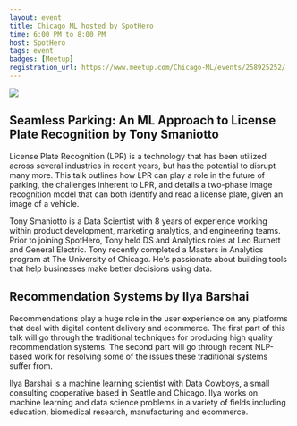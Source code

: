 ```yaml
---
layout: event
title: Chicago ML hosted by SpotHero
time: 6:00 PM to 8:00 PM
host: SpotHero
tags: event
badges: [Meetup]
registration_url: https://www.meetup.com/Chicago-ML/events/258925252/
---
```


![](https://secure.meetupstatic.com/photos/event/5/a/9/a/highres_480143194.jpeg)

## Seamless Parking: An ML Approach to License Plate Recognition by Tony Smaniotto

License Plate Recognition (LPR) is a technology that has been utilized
across several industries in recent years, but has the potential to
disrupt many more. This talk outlines how LPR can play a role in the
future of parking, the challenges inherent to LPR, and details a
two-phase image recognition model that can both identify and read a
license plate, given an image of a vehicle.

Tony Smaniotto is a Data Scientist with 8 years of experience working
within product development, marketing analytics, and engineering
teams. Prior to joining SpotHero, Tony held DS and Analytics roles at
Leo Burnett and General Electric. Tony recently completed a Masters in
Analytics program at The University of Chicago. He's passionate about
building tools that help businesses make better decisions using data.

## Recommendation Systems by Ilya Barshai

Recommendations play a huge role in the user experience on any
platforms that deal with digital content delivery and ecommerce. The
first part of this talk will go through the traditional techniques for
producing high quality recommendation systems. The second part will go
through recent NLP-based work for resolving some of the issues these
traditional systems suffer from.

Ilya Barshai is a machine learning scientist with Data Cowboys, a
small consulting cooperative based in Seattle and Chicago. Ilya works
on machine learning and data science problems in a variety of fields
including education, biomedical research, manufacturing and ecommerce.
